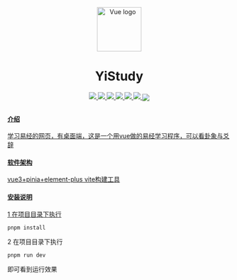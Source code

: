 <p align="center"><a href="https://vuejs.org" target="_blank" rel="noopener noreferrer"><img width="100" src="https://vuejs.org/images/logo.png" alt="Vue logo"></a></p>
<h1 align="center">YiStudy</h1>

<p align="center">
<a href="https://cn.vuejs.org/"/><img src="https://img.shields.io/badge/vue-^3.3.4-rgb(66, 184, 131)"/>
<a href="https://element-plus.org/zh-CN/" /><img src="https://img.shields.io/badge/element_plus-^3.3.4-rgb(64, 158, 255)"/>
<a href="https://pinia.vuejs.org/zh/" /><img src="https://img.shields.io/badge/ pinia-^2.1.6-rgb(255, 216, 89)"/>
<a href="https://www.vitejs.net/" /><img src="https://img.shields.io/badge/vite-^4.4.5-rgb(184, 59, 254)"/>
<a href="https://www.pnpm.cn/" /><img src="https://img.shields.io/badge/pnpm-rgb(249, 173, 0)"/>
<a href="https://www.nodejs.com.cn/ "/><img src="https://img.shields.io/badge/nodejs-^18.16.1-rgb(67, 133, 61)"/>
<img align="center" src="https://img0.baidu.com/it/u=2808493158,1713537604&fm=253&fmt=auto&app=138&f=JPEG?w=889&h=500"/>
<h2 align="center"></h2>

<p></p>


#### 介绍
学习易经的网页，有桌面端，这是一个用vue做的易经学习程序，可以看卦象与爻辞

#### 软件架构
vue3+pinia+element-plus
vite构建工具

#### 安装说明
1 在项目目录下执行 
 ```java
 pnpm install  

 ```
 2 在项目目录下执行 
 ```java
 pnpm run dev  

 ```
 即可看到运行效果


